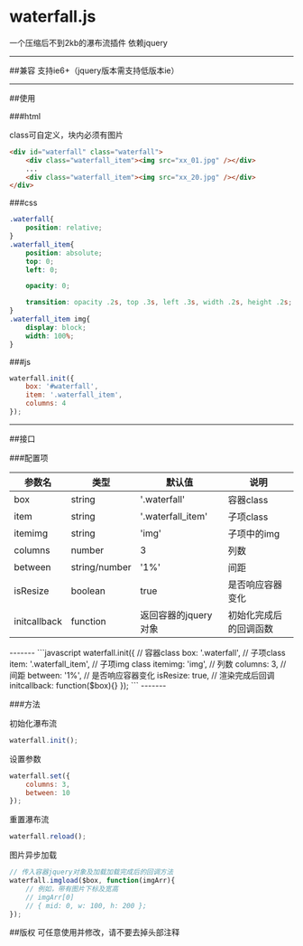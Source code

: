 # waterfall.js

一个压缩后不到2kb的瀑布流插件
依赖jquery

-------

##兼容
支持ie6+（jquery版本需支持低版本ie）

-------

##使用

###html

class可自定义，块内必须有图片

```html
<div id="waterfall" class="waterfall">
    <div class="waterfall_item"><img src="xx_01.jpg" /></div>
	...
	<div class="waterfall_item"><img src="xx_20.jpg" /></div>
</div>
```

###css

```css
.waterfall{
	position: relative;
}
.waterfall_item{
	position: absolute;
	top: 0;
	left: 0;

	opacity: 0;

	transition: opacity .2s, top .3s, left .3s, width .2s, height .2s;
}
.waterfall_item img{
	display: block;
	width: 100%;
}
```

###js

```javascript
waterfall.init({
	box: '#waterfall',
	item: '.waterfall_item',
	columns: 4
});
```
-------

##接口

###配置项

<table>
    <thead>
    	<tr>
    		<th>参数名</th>
    		<th>类型</th>
    		<th>默认值</th>
    		<th>说明</th>
    	</tr>
    </thead>
    <tbody>
    	<tr>
    		<td>box</td>
    		<td>string</td>
    		<td>'.waterfall'</td>
    		<td>容器class</td>
    	</tr>
    	<tr>
    		<td>item</td>
    		<td>string</td>
    		<td>'.waterfall_item'</td>
    		<td>子项class</td>
    	</tr>
    	<tr>
    		<td>itemimg</td>
    		<td>string</td>
    		<td>'img'</td>
    		<td>子项中的img</td>
    	</tr>
    	<tr>
    		<td>columns</td>
    		<td>number</td>
    		<td>3</td>
    		<td>列数</td>
    	</tr>
    	<tr>
    		<td>between</td>
    		<td>string/number</td>
    		<td>'1%'</td>
    		<td>间距</td>
    	</tr>
    	<tr>
    		<td>isResize</td>
    		<td>boolean</td>
    		<td>true</td>
    		<td>是否响应容器变化</td>
    	</tr>
    	<tr>
    		<td>initcallback</td>
    		<td>function</td>
    		<td>返回容器的jquery对象</td>
    		<td>初始化完成后的回调函数</td>
    	</tr>
    </tbody>
</table>
-------
```javascript
waterfall.init({
	// 容器class
	box: '.waterfall',
	// 子项class
	item: '.waterfall_item',
	// 子项img class
	itemimg: 'img',
	// 列数
	columns: 3,
	// 间距
	between: '1%',
	// 是否响应容器变化
	isResize: true,
	// 渲染完成后回调
	initcallback: function($box){}
});
```
-------

###方法

初始化瀑布流
```javascript
waterfall.init();
```

设置参数
```javascript
waterfall.set({
	columns: 3,
	between: 10
});
```

重置瀑布流
```javascript
waterfall.reload();
```

图片异步加载
```javascript
// 传入容器jquery对象及加载加载完成后的回调方法
waterfall.imgload($box, function(imgArr){
	// 例如，带有图片下标及宽高
	// imgArr[0]
	// { mid: 0, w: 100, h: 200 };
});
```

##版权
可任意使用并修改，请不要去掉头部注释